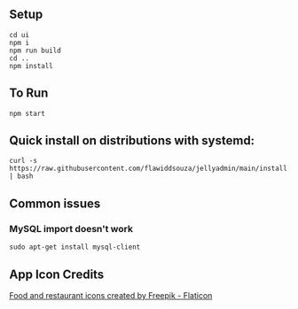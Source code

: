 ## Setup

```
cd ui
npm i
npm run build
cd ..
npm install
```

## To Run

```
npm start
```

## Quick install on distributions with systemd:

```
curl -s https://raw.githubusercontent.com/flawiddsouza/jellyadmin/main/install.sh | bash
```

## Common issues

### MySQL import doesn't work

```
sudo apt-get install mysql-client
```

## App Icon Credits

<a href="https://www.flaticon.com/free-icon/jelly_9239390" title="food and restaurant icons">Food and restaurant icons created by Freepik - Flaticon</a>

